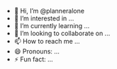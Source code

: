 - 👋 Hi, I’m @planneralone
- 👀 I’m interested in ...
- 🌱 I’m currently learning ...
- 💞️ I’m looking to collaborate on ...
- 📫 How to reach me ...
- 😄 Pronouns: ...
- ⚡ Fun fact: ...

<!---
planneralone/planneralone is a ✨ special ✨ repository because its `README.md` (this file) appears on your GitHub profile.
You can click the Preview link to take a look at your changes.
--->
